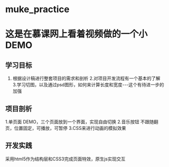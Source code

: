 # muke_practice
# 这是在慕课网上看着视频做的一个小DEMO
## 学习目标
1. 根据设计稿进行整套项目的需求和剖析
2.对项目开发流程有一个基本的了解
3.学习切图，以及通过psd图形，如何来计算长度和宽度---这个有待进一步的加强

## 项目剖析 
1.单页面 DEMO，三个页面放到一个界面，实现自由切换
2.音乐按钮 不跟随翻页，位置固定，可播放，可暂停
3.CSS来进行动画的模拟效果

## 开发实践
采用html5作为结构层和CSS3完成页面特效，原生js实现交互
